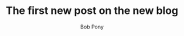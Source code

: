 ---
title: The first new post on the new blog
layout: post
image: new_comments/comments-square.png
image-banner: new_comments/comments.png
author: Bob Pony
comments: false
author-link: https://bobpony.org
description: This is a test, 123.
---